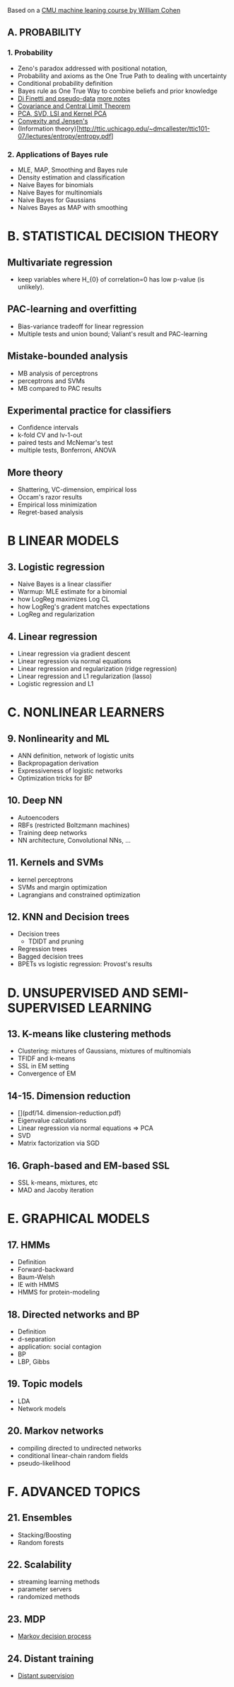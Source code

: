Based on a [CMU machine leaning course by William Cohen](http://www.cs.cmu.edu/~wcohen/10-601/)

## A. PROBABILITY
### 1. Probability
* Zeno's paradox addressed with positional notation,
* Probability and axioms as the One True Path to dealing with uncertainty
* Conditional probability definition
* Bayes rule as One True Way to combine beliefs and prior knowledge
* [Di Finetti and pseudo-data](https://en.wikipedia.org/wiki/De_Finetti%27s_theorem) [more notes](http://www.stats.ox.ac.uk/~steffen/teaching/grad/definetti.pdf)
* [Covariance and Central Limit Theorem](http://ttic.uchicago.edu/~dmcallester/ttic101-07/lectures/Gaussians/Gaussians.pdf)
* [PCA, SVD, LSI and Kernel PCA](http://ttic.uchicago.edu/~dmcallester/ttic101-07/lectures/PCA/PCA.pdf)
* [Convexity and Jensen's](http://ttic.uchicago.edu/~dmcallester/ttic101-07/lectures/jensen/jensen.pdf)
* (Information theory)[http://ttic.uchicago.edu/~dmcallester/ttic101-07/lectures/entropy/entropy.pdf]

### 2. Applications of Bayes rule
* MLE, MAP, Smoothing and Bayes rule
* Density estimation and classification
* Naive Bayes for binomials
* Naive Bayes for multinomials
* Naive Bayes for Gaussians
* Naives Bayes as MAP with smoothing

# B. STATISTICAL DECISION THEORY

## Multivariate regression
- keep variables where H_{0} of correlation=0 has low p-value (is unlikely).
## PAC-learning and overfitting
* Bias-variance tradeoff for linear regression
* Multiple tests and union bound; Valiant's result and PAC-learning
## Mistake-bounded analysis
* MB analysis of perceptrons
* perceptrons and SVMs
* MB compared to PAC results
## Experimental practice for classifiers
* Confidence intervals
* k-fold CV and lv-1-out
* paired tests and McNemar's test
* multiple tests, Bonferroni, ANOVA
## More theory
* Shattering, VC-dimension, empirical loss
* Occam's razor results
* Empirical loss minimization
* Regret-based analysis

# B LINEAR MODELS
## 3. Logistic regression
* Naive Bayes is a linear classifier
* Warmup: MLE estimate for a binomial
* how LogReg maximizes Log CL
* how LogReg's gradent matches expectations
* LogReg and regularization
## 4. Linear regression
* Linear regression via gradient descent
* Linear regression via normal equations
* Linear regression and regularization (ridge regression)
* Linear regression and L1 regularization (lasso)
* Logistic regression and L1

# C. NONLINEAR LEARNERS
## 9. Nonlinearity and ML
* ANN definition, network of logistic units
* Backpropagation derivation
* Expressiveness of logistic networks
* Optimization tricks for BP
## 10. Deep NN
* Autoencoders
* RBFs (restricted Boltzmann machines)
* Training deep networks
* NN architecture, Convolutional NNs, ...
## 11. Kernels and SVMs
* kernel perceptrons
* SVMs and margin optimization
* Lagrangians and constrained optimization
## 12. KNN and Decision trees
* Decision trees
    * TDIDT and pruning
* Regression trees
* Bagged decision trees
* BPETs vs logistic regression: Provost's results

# D. UNSUPERVISED AND SEMI-SUPERVISED LEARNING
## 13.  K-means like clustering methods
* Clustering: mixtures of Gaussians, mixtures of multinomials
* TFIDF and k-means
* SSL in EM setting
* Convergence of EM
## 14-15. Dimension reduction
* [](pdf/14. dimension-reduction.pdf)
* Eigenvalue calculations
* Linear regression via normal equations => PCA
* SVD
* Matrix factorization via SGD
## 16. Graph-based and EM-based SSL
* SSL k-means, mixtures, etc
* MAD and Jacoby iteration

# E. GRAPHICAL MODELS
## 17. HMMs
* Definition
* Forward-backward
* Baum-Welsh
* IE with HMMS
* HMMS for protein-modeling
## 18. Directed networks and BP
* Definition
* d-separation
* application: social contagion
* BP
* LBP, Gibbs
## 19. Topic models
* LDA
* Network models
## 20. Markov networks
* compiling directed to undirected networks
* conditional linear-chain random fields
* pseudo-likelihood

# F. ADVANCED TOPICS
## 21. Ensembles
* Stacking/Boosting
* Random forests
## 22. Scalability
* streaming learning methods
* parameter servers
* randomized methods
## 23. MDP
* [Markov decision process](https://en.wikipedia.org/wiki/Markov_decision_process)
## 24. Distant training
* [Distant supervision](http://deepdive.stanford.edu/distant_supervision)
